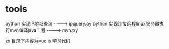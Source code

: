 # tools
python 实现IP地址查询 ----> ipquery.py
python 实现连接远程linux服务器执行mvn编译java工程 ----> mvn.py

zx 目录下内容为vue.js 学习代码
